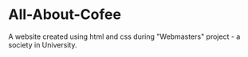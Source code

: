 # All-About-Cofee
A website created using html and css during "Webmasters" project - a society in University.
